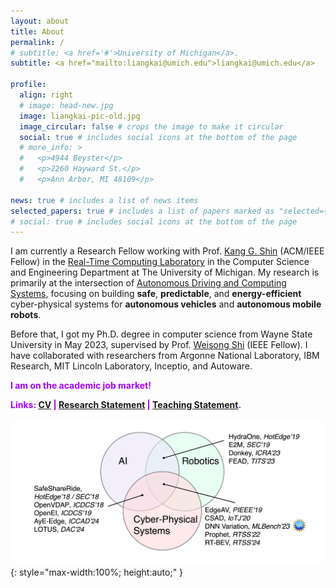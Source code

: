 ```yaml
---
layout: about
title: About
permalink: /
# subtitle: <a href='#'>University of Michigan</a>.
subtitle: <a href="mailto:liangkai@umich.edu">liangkai@umich.edu</a> 

profile:
  align: right
  # image: head-new.jpg
  image: liangkai-pic-old.jpg
  image_circular: false # crops the image to make it circular
  social: true # includes social icons at the bottom of the page
  # more_info: >
  #   <p>4944 Beyster</p>
  #   <p>2260 Hayward St.</p>
  #   <p>Ann Arbor, MI 48109</p>

news: true # includes a list of news items
selected_papers: true # includes a list of papers marked as "selected={true}"
# social: true # includes social icons at the bottom of the page
---
```


I am currently a Research Fellow working with Prof. [Kang G. Shin](https://web.eecs.umich.edu/~kgshin/) (ACM/IEEE Fellow) in the [Real-Time Computing Laboratory](https://rtcl.eecs.umich.edu/rtclweb/) in the Computer Science and Engineering Department at The University of Michigan. My research is primarily at the intersection of [Autonomous Driving and Computing Systems](https://arxiv.org/abs/2009.14349), focusing on building **safe**, **predictable**, and **energy-efficient** cyber-physical systems for **autonomous vehicles** and **autonomous mobile robots**.

Before that, I got my Ph.D. degree in computer science from Wayne State University in May 2023, supervised by Prof. [Weisong Shi](https://www.weisongshi.org/) (IEEE Fellow). I have collaborated with researchers from Argonne National Laboratory, IBM Research, MIT Lincoln Laboratory, Inceptio, and Autoware.

<span style="color: #A500FF;"><strong>I am on the academic job market!</strong></span>

<span style="color: #A500FF;"><strong>Links: [CV](../assets/pdf/CV-Liangkai_Liu.pdf) | [Research Statement](../assets/pdf/research.pdf) | [Teaching Statement](../assets/pdf/teaching.pdf).</strong></span>

![Research Overview](../assets/img/research-overview.png){: style="max-width:100%; height:auto;" }